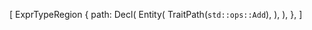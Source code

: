 [
    ExprTypeRegion {
        path: Decl(
            Entity(
                TraitPath(`std::ops::Add`),
            ),
        ),
    },
]